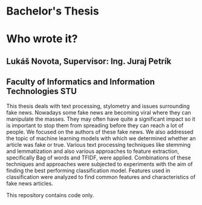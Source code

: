 # Bachelor's Thesis
# Who wrote it?
## Lukáš Novota, Supervisor: Ing. Juraj Petrík
## Faculty of Informatics and Information Technologies STU

This thesis deals with text processing, stylometry and issues surrounding fake news. Nowadays some fake news are becoming viral where they can manipulate the masses. They may often have quite a significant impact so it is important to stop them from spreading before they can reach a lot of people. We focused on the authors of these fake news. We also addressed the topic of machine learning models with which we determined whether an article was fake or true. Various text processing techniques like stemming and lemmatization and also various approaches to feature extraction, specifically Bag of words and TFIDF, were applied. Combinations of these techniques and approaches were subjected to experiments with the aim of finding the best performing classification model. Features used in classification were analyzed to find common features and characteristics of fake news articles.

This repository contains code only. 
